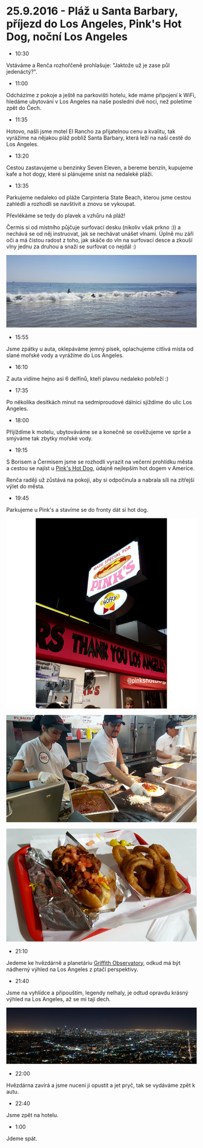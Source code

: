 # 25.9.2016 - Pláž u Santa Barbary, příjezd do Los Angeles, Pink's Hot Dog, noční Los Angeles

   * 10:30

Vstáváme a Renča rozhořčeně prohlašuje: "Jaktože už je zase půl jedenáctý?".

   * 11:00

Odcházíme z pokoje a ještě na parkovišti hotelu, kde máme připojení k WiFi, hledáme ubytování v Los Angeles na naše poslední dvě noci, než poletíme zpět do Čech.

   * 11:35

Hotovo, našli jsme motel El Rancho za přijatelnou cenu a kvalitu, tak vyrážíme na nějakou pláž poblíž Santa Barbary, která leží na naší cestě do Los Angeles.

   * 13:20

Cestou zastavujeme u benzinky Seven Eleven, a bereme benzín, kupujeme kafe a hot dogy, které si plánujeme sníst na nedaleké pláži.

   * 13:35

Parkujeme nedaleko od pláže Carpinteria State Beach, kterou jsme cestou zahlédli a rozhodli se navštívit a znovu se vykoupat.

Převlékáme se tedy do plavek a vzhůru ná pláž!

Čermis si od místního půjčuje surfovací desku (nikoliv však prkno :)) a nechává se od něj instruovat, jak se nechávat unášet vlnami. Úplně mu září oči a má čistou radost z toho, jak skáče do vln na surfovací desce a zkouší vlny jednu za druhou a snaží se surfovat co nejdál :)

![Čermis se nechává unášet vlnou na surfovací desce](images/20160925/20160925_143941.jpg)

   * 15:55

Jsme zpátky u auta, oklepáváme jemný písek, oplachujeme citlivá místa od slané mořské vody a vyrážíme do Los Angeles.

   * 16:10

Z auta vidíme hejno asi 6 delfínů, kteří plavou nedaleko pobřeží :)

   * 17:35

Po několika desítkách minut na sedmiproudové dálnici sjíždíme do ulic Los Angeles.

   * 18:00

Přijíždíme k motelu, ubytováváme se a konečně se osvěžujeme ve sprše a smýváme tak zbytky mořské vody.

   * 19:15

S Borisem a Čermisem jsme se rozhodli vyrazit na večerní prohlídku města a cestou se najíst u [Pink's Hot Dog](http://www.pinkshollywood.com/), údajně nejlepším hot dogem v Americe.

Renča raději už zůstává na pokoji, aby si odpočinula a nabrala síli na zítřejší výlet do města.

   * 19:45

Parkujeme u Pink's a stavíme se do fronty dát si hot dog.

![U hotdogárny Pink's v Los Angeles](images/20160925/20160925_195821.jpg)

![Příprava hotdogu u Pink's](images/20160925/20160925_200212.jpg)

![Nejoblíbenější hotdog u Pink's s cibulovými kroužky](images/20160925/20160925_200837.jpg)

   * 21:10

Jedeme ke hvězdárně a planetáriu [Griffith Observatory](https://en.wikipedia.org/wiki/Griffith_Observatory), odkud má být nádherný výhled na Los Angeles z ptačí perspektivy.

   * 21:40

Jsme na vyhlídce a připouštím, legendy nelhaly, je odtud opravdu krásný výhled na Los Angeles, až se mi tají dech.

![Noční pohled na Los Angeles](images/20160925/DSC_3163-DSC_3167.jpg)

   * 22:00

Hvězdárna zavírá a jsme nuceni ji opustit a jet pryč, tak se vydáváme zpět k autu.

   * 22:40

Jsme zpět na hotelu.

   * 1:00

Jdeme spát.

